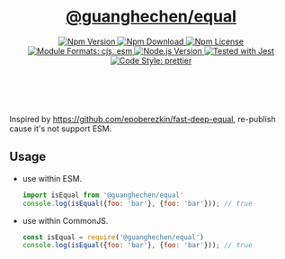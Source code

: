 <header>
  <h1 align="center">
    <a href="https://github.com/guanghechen/sora/tree/@guanghechen/equal@1.0.0-alpha.6/packages/equal#readme">@guanghechen/equal</a>
  </h1>
  <div align="center">
    <a href="https://www.npmjs.com/package/@guanghechen/equal">
      <img
        alt="Npm Version"
        src="https://img.shields.io/npm/v/@guanghechen/equal.svg"
      />
    </a>
    <a href="https://www.npmjs.com/package/@guanghechen/equal">
      <img
        alt="Npm Download"
        src="https://img.shields.io/npm/dm/@guanghechen/equal.svg"
      />
    </a>
    <a href="https://www.npmjs.com/package/@guanghechen/equal">
      <img
        alt="Npm License"
        src="https://img.shields.io/npm/l/@guanghechen/equal.svg"
      />
    </a>
    <a href="#install">
      <img
        alt="Module Formats: cjs, esm"
        src="https://img.shields.io/badge/module_formats-cjs%2C%20esm-green.svg"
      />
    </a>
    <a href="https://github.com/nodejs/node">
      <img
        alt="Node.js Version"
        src="https://img.shields.io/node/v/@guanghechen/equal"
      />
    </a>
    <a href="https://github.com/facebook/jest">
      <img
        alt="Tested with Jest"
        src="https://img.shields.io/badge/tested_with-jest-9c465e.svg"
      />
    </a>
    <a href="https://github.com/prettier/prettier">
      <img
        alt="Code Style: prettier"
        src="https://img.shields.io/badge/code_style-prettier-ff69b4.svg?style=flat-square"
      />
    </a>
  </div>
</header>
<br/>

Inspired by https://github.com/epoberezkin/fast-deep-equal, re-publish cause it's not support ESM.

## Usage

- use within ESM.

  ```javascript
  import isEqual from '@guanghechen/equal'
  console.log(isEqual({foo: 'bar'}, {foo: 'bar'})); // true
  ```

- use within CommonJS.

  ```javascript
  const isEqual = require('@guanghechen/equal')
  console.log(isEqual({foo: 'bar'}, {foo: 'bar'})); // true
  ```
